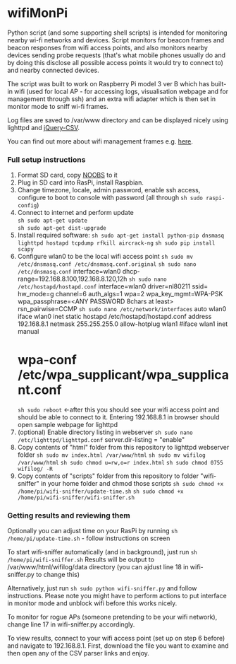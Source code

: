 # wifiMonPi

Python script (and some supporting shell scripts) is intended for monitoring nearby wi-fi networks and devices. Script monitors for beacon frames and beacon responses from wifi access points, and also monitors nearby devices sending probe requests (that's what mobile phones usually do and by doing this disclose all possible access points it would try to connect to) and nearby connected devices.

The script was built to work on Raspberry Pi model 3 ver B which has built-in wifi (used for local AP - for accessing logs, visualisation webpage and for management through ssh) and an extra wifi adapter which is then set in monitor mode to sniff wi-fi frames.

Log files are saved to /var/www directory and can be displayed nicely using lighttpd and [jQuery-CSV](https://github.com/evanplaice/jquery-csv).

You can find out more about wifi management frames e.g. [here](http://www.wi-fiplanet.com/tutorials/article.php/1447501/Understanding-80211-Frame-Types.htm).


### Full setup instructions
1. Format SD card, copy [NOOBS](https://www.raspberrypi.org/downloads/noobs/) to it
2. Plug in SD card into RasPi, install Raspbian.
3. Change timezone, locale, admin password, enable ssh access, configure to boot to console with password (all through ```sh sudo raspi-config```)
4. Connect to internet and perform update  
      ```sh sudo apt-get update```  
      ```sh sudo apt-get dist-upgrade```  
5. Install required software:
    ```sh sudo apt-get install python-pip dnsmasq lighttpd hostapd tcpdump rfkill aircrack-ng```
    ```sh sudo pip install scapy```
6. Configure wlan0 to be the local wifi access point
    ```sh sudo mv /etc/dnsmasq.conf /etc/dnsmasq.conf.original```
    ```sh sudo nano /etc/dnsmasq.conf```
      interface=wlan0
      dhcp-range=192.168.8.100,192.168.8.120,12h
    ```sh sudo nano /etc/hostapd/hostapd.conf```
      interface=wlan0
      driver=nl80211
      ssid=<ANY SSID NAME>
      hw_mode=g
      channel=6
      auth_algs=1
      wpa=2
      wpa_key_mgmt=WPA-PSK
      wpa_passphrase=<ANY PASSWORD 8chars at least>
      rsn_pairwise=CCMP
    ```sh sudo nano /etc/network/interfaces```
      auto wlan0
      iface wlan0 inet static
      hostapd /etc/hostapd/hostapd.conf
      address 192.168.8.1
      netmask 255.255.255.0
      allow-hotplug wlan1
      #iface wlan1 inet manual
      #    wpa-conf /etc/wpa_supplicant/wpa_supplicant.conf
    ```sh sudo reboot```   <-after this you should see your wifi access point and should be able to connect to it. Entering 192.168.8.1 in browser should open sample webpage for lighttpd
7. (optional) Enable directory listing in webserver
    ```sh sudo nano /etc/lighttpd/lighttpd.conf```
      server.dir-listing = "enable"
8. Copy contents of "html" folder from this repository to lighttpd webserver folder
    ```sh sudo mv index.html /var/www/html```
    ```sh sudo mv wifilog /var/www/html```
    ```sh sudo chmod u=rw,o=r index.html```
    ```sh sudo chmod 0755 wifilog/ -R```
9. Copy contents of "scripts" folder from this repository to folder "wifi-sniffer" in your home folder and chmod those scripts
    ```sh sudo chmod +x /home/pi/wifi-sniffer/update-time.sh```
    ```sh sudo chmod +x /home/pi/wifi-sniffer/wifi-sniffer.sh```


### Getting results and reviewing them

Optionally you can adjust time on your RasPi by running ```sh /home/pi/update-time.sh``` - follow instructions on screen

To start wifi-sniffer automatically (and in background), just run ```sh /home/pi/wifi-sniffer.sh``` 
Results will be output to /var/www/html/wifilog/data directory (you can ajdust line 18 in wifi-sniffer.py to change this)

Alternatively, just run ```sh sudo python wifi-sniffer.py``` and follow instructions. Please note you might have to perform actions to put interface in monitor mode and unblock wifi before this works nicely.

To monitor for rogue APs (someone pretending to be your wifi network), change line 17 in wifi-sniffer.py accordingly.

To view results, connect to your wifi access point (set up on step 6 before) and navigate to 192.168.8.1. First, download the file you want to examine and then open any of the CSV parser links and enjoy.
